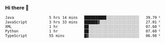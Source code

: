 ### Hi there 👋

<!--START_SECTION:waka-->

```txt
Java                5 hrs 14 mins   ██████████░░░░░░░░░░░░░░░   39.79 %
JavaScript          3 hrs 33 mins   ██████▓░░░░░░░░░░░░░░░░░░   27.01 %
XML                 1 hr            ██░░░░░░░░░░░░░░░░░░░░░░░   07.60 %
Python              1 hr            ██░░░░░░░░░░░░░░░░░░░░░░░   07.60 %
TypeScript          55 mins         █▓░░░░░░░░░░░░░░░░░░░░░░░   06.98 %
```

<!--END_SECTION:waka-->


<!--
**AnkelMauCastillo/AnkelMauCastillo** is a ✨ _special_ ✨ repository because its `README.md` (this file) appears on your GitHub profile.

Here are some ideas to get you started:

- 🔭 I’m currently working on ...
- 🌱 I’m currently learning ...
- 👯 I’m looking to collaborate on ...
- 🤔 I’m looking for help with ...
- 💬 Ask me about ...
- 📫 How to reach me: ...
- 😄 Pronouns: ...
- ⚡ Fun fact: ...
-->
